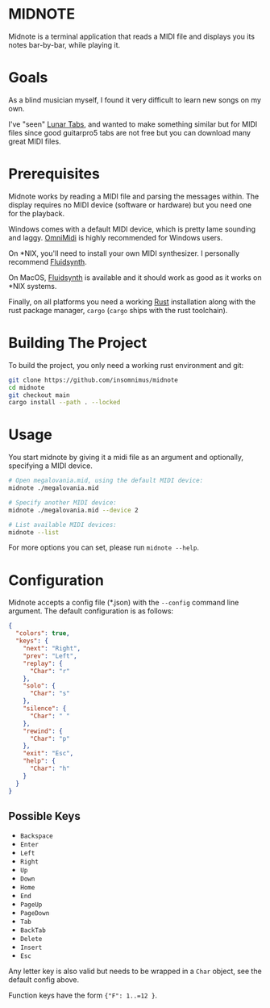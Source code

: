 # MIDNOTE

Midnote is a terminal application that reads a MIDI file
and displays you its notes bar-by-bar, while playing it.

# Goals

As a blind musician myself, I found it very difficult to learn new songs on my own.

I've "seen" [Lunar Tabs][], and wanted to make something similar but for MIDI files
since good guitarpro5 tabs are not free but you can download many great MIDI files.

# Prerequisites
 
Midnote works by reading a MIDI file and parsing the messages within.
The display requires no MIDI device (software or hardware) but you need one for the playback.
 
Windows comes with a default MIDI device, which is pretty lame sounding and laggy.
[OmniMidi][] is highly recommended for Windows users.

On *NIX, you'll need to install your own MIDI synthesizer.
I personally recommend [Fluidsynth][].

On MacOS, [Fluidsynth][] is available and it should work as good as it works on *NIX systems.

Finally, on all platforms you need a working [Rust][] installation along with
the rust package manager, `cargo` (`cargo` ships with the rust toolchain).

# Building The Project

To build the project, you only need a working rust environment and git:

```sh
git clone https://github.com/insomnimus/midnote
cd midnote
git checkout main
cargo install --path . --locked
```

# Usage

You start midnote by giving it a midi file as an argument and optionally, specifying a MIDI device.

```sh
# Open megalovania.mid, using the default MIDI device:
midnote ./megalovania.mid

# Specify another MIDI device:
midnote ./megalovania.mid --device 2

# List available MIDI devices:
midnote --list
```

For more options you can set, please run `midnote --help`.

# Configuration
Midnote accepts a config file (*.json) with the `--config` command line argument.
The default configuration is as follows:

```json
{
  "colors": true,
  "keys": {
    "next": "Right",
    "prev": "Left",
    "replay": {
      "Char": "r"
    },
    "solo": {
      "Char": "s"
    },
    "silence": {
      "Char": " "
    },
    "rewind": {
      "Char": "p"
    },
    "exit": "Esc",
    "help": {
      "Char": "h"
    }
  }
}
```

## Possible Keys

-	`Backspace`
-	`Enter`
-	`Left`
-	`Right`
-	`Up`
-	`Down`
-	`Home`
-	`End`
-	`PageUp`
-	`PageDown`
-	`Tab`
-	`BackTab`
-	`Delete`
-	`Insert`
-	`Esc`

Any letter key is also valid but needs to be wrapped in a `Char` object, see the default config above.

Function keys have the form `{"F": 1..=12 }`.

[Lunar Tabs]: https://github.com/ProjPossibility/Lunar-Tabs-Desktop
[OmniMidi]: https://github.com/KeppySoftware/OmniMIDI
[Fluidsynth]: https://github.com/FluidSynth/fluidsynth
[Rust]: https://github.com/rust-lang/rust
